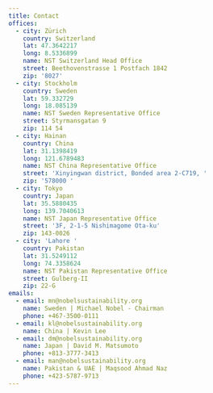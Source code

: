 ```yaml
---
title: Contact
offices:
  - city: Zürich
    country: Switzerland
    lat: 47.3642217
    long: 8.5336899
    name: NST Switzerland Head Office
    street: Beethovenstrasse 1 Postfach 1842
    zip: '8027'
  - city: Stockholm
    country: Sweden
    lat: 59.332729
    long: 18.085139
    name: NST Sweden Representative Office
    street: Styrmansgatan 9
    zip: 114 54
  - city: Hainan
    country: China
    lat: 31.1398419
    long: 121.6789483
    name: NST China Representative Office
    street: 'Xinyingwan district, Bonded area 2-C719, '
    zip: '578000 '
  - city: Tokyo
    country: Japan
    lat: 35.5880435
    long: 139.7040613
    name: NST Japan Representative Office
    street: '3F, 2-1-5 Nishimagome Ota-ku'
    zip: 143-0026
  - city: 'Lahore '
    country: Pakistan
    lat: 31.5249112
    long: 74.3358624
    name: NST Pakistan Representative Office
    street: Gulberg-II
    zip: 22-G
emails:
  - email: mn@nobelsustainability.org
    name: Sweden | Michael Nobel - Chairman
    phone: +467-3500-0111
  - email: kl@nobelsustainability.org
    name: China | Kevin Lee
  - email: dm@nobelsustainability.org
    name: Japan | David M. Matsumoto
    phone: +813-3777-3413
  - email: man@nobelsustainability.org
    name: Pakistan & UAE | Maqsood Ahmad Naz
    phone: +423-5787-9713
---
```


